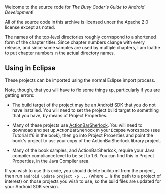 Welcome to the source code for _The Busy Coder's Guide to Android
Development_!

All of the source code in this archive is licensed under the
Apache 2.0 license except as noted.

The names of the top-level directories roughly correspond to a
shortened form of the chapter titles. Since chapter numbers
change with every release, and since some samples are used by
multiple chapters, I am loathe to put chapter numbers in the
actual directory names.

## Using in Eclipse

These projects can be imported using the normal Eclipse import process.

Note, though, that you will have to fix some things up, particularly if you
are getting errors:

- The build target of the project may be an Android SDK that you do not have
installed. You will need to set the project build target to something that
you have, by means of Project Properties.

- Many of these projects use [ActionBarSherlock](http://actionbarsherlock.com).
You will need to download and set up ActionBarSherlock in your Eclipse workspace
(see Tutorial #6 in the book), then go into Project Properties and point the
book's project to use your copy of the ActionBarSherlock library project.

- Many of the book samples, and ActionBarSherlock, require your Java compiler
compliance level to be set to 1.6. You can find this in Project Properties,
in the Java Compiler area.

If you wish to use this code, you should delete build.xml from the project, then run
  `android update project -p ...`  (where ... is the path to a project of interest)
	on those projects you wish to use, so the build files are
	updated for your Android SDK version.

